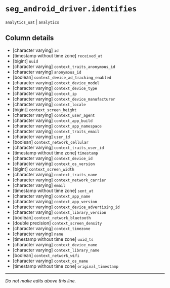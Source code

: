 # `seg_android_driver.identifies`
`analytics_uat` | `analytics`

## Column details
* [character varying] `id`
* [timestamp without time zone] `received_at`
* [bigint]    `uuid`
* [character varying] `context_traits_anonymous_id`
* [character varying] `anonymous_id`
* [boolean]   `context_device_ad_tracking_enabled`
* [character varying] `context_device_model`
* [character varying] `context_device_type`
* [character varying] `context_ip`
* [character varying] `context_device_manufacturer`
* [character varying] `context_locale`
* [bigint]    `context_screen_height`
* [character varying] `context_user_agent`
* [character varying] `context_app_build`
* [character varying] `context_app_namespace`
* [character varying] `context_traits_email`
* [character varying] `user_id`
* [boolean]   `context_network_cellular`
* [character varying] `context_traits_user_id`
* [timestamp without time zone] `timestamp`
* [character varying] `context_device_id`
* [character varying] `context_os_version`
* [bigint]    `context_screen_width`
* [character varying] `context_traits_name`
* [character varying] `context_network_carrier`
* [character varying] `email`
* [timestamp without time zone] `sent_at`
* [character varying] `context_app_name`
* [character varying] `context_app_version`
* [character varying] `context_device_advertising_id`
* [character varying] `context_library_version`
* [boolean]   `context_network_bluetooth`
* [double precision] `context_screen_density`
* [character varying] `context_timezone`
* [character varying] `name`
* [timestamp without time zone] `uuid_ts`
* [character varying] `context_device_name`
* [character varying] `context_library_name`
* [boolean]   `context_network_wifi`
* [character varying] `context_os_name`
* [timestamp without time zone] `original_timestamp`

-------------------------------------------------------------------------------
*Do not make edits above this line.*
